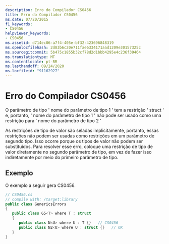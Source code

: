```yaml
---
description: Erro do Compilador CS0456
title: Erro do Compilador CS0456
ms.date: 07/20/2015
f1_keywords:
- CS0456
helpviewer_keywords:
- CS0456
ms.assetid: d714ec06-a7f4-405e-bf32-423696848319
ms.openlocfilehash: 2d83b6c20e711fae6334171aad1209e30157325c
ms.sourcegitcommit: 5b475c1855b32cf78d2d1bbb4295e4c236f39464
ms.translationtype: MT
ms.contentlocale: pt-BR
ms.lasthandoff: 09/24/2020
ms.locfileid: "91162927"
---
```

# <a name="compiler-error-cs0456"></a>Erro do Compilador CS0456

O parâmetro de tipo ' nome do parâmetro de tipo 1 ' tem a restrição ' struct ' e, portanto, ' nome do parâmetro de tipo 1 ' não pode ser usado como uma restrição para ' nome do parâmetro de tipo 2 '  
  
 As restrições de tipo de valor são seladas implicitamente, portanto, essas restrições não podem ser usadas como restrições em um parâmetro de segundo tipo. Isso ocorre porque os tipos de valor não podem ser substituídos. Para resolver esse erro, coloque uma restrição de tipo de valor diretamente no segundo parâmetro de tipo, em vez de fazer isso indiretamente por meio do primeiro parâmetro de tipo.  
  
## <a name="example"></a>Exemplo  

 O exemplo a seguir gera CS0456.  
  
```csharp  
// CS0456.cs  
// compile with: /target:library  
public class GenericsErrors  
{  
   public class G5<T> where T : struct  
   {  
      public class N<U> where U : T {}   // CS0456  
      public class N2<U> where U : struct {}   // OK  
   }  
}  
```
